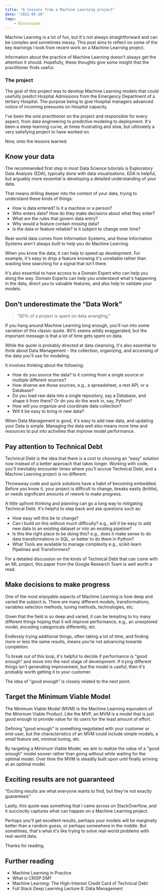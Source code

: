 ```yaml
---
title: "6 lessons from a Machine Learning project"
date: "2022-05-26"
tags:
    - Discussion
---
```


Machine Learning is a lot of fun, but it's not always straightforward and can be complex and sometimes messy. This post aims to reflect on some of the key learnings I took from recent work on a Machine Learning project.

Information about the practice of Machine Learning doesn't always get the attention it should. Hopefully, these thoughts give some insight that the practitioner finds useful.

### The project

The goal of this project was to develop Machine Learning models that could usefully predict Hospital Admissions from the Emergency Department of a tertiary Hospital. The purpose being to give Hospital managers advanced notice of incoming pressures on Hospital capacity.

I've been the sole practitioner on the project and responsible for every aspect, from data engineering to predictive modeling to deployment. It's been a steep learning curve, at times frustrating and slow, but ultimately a very satisfying project to have worked on.

Now, onto the lessons learned.

## Know your data

The recommended first step in most Data Science tutorials is Exploratory Data Analysis (EDA), typically done with data visualizations. EDA is helpful, but arguably more essential is developing a detailed understanding of your data.

That means drilling deeper into the context of your data, trying to understand these kinds of things:

* How is data entered? Is it a machine or a person?
* Who enters data? How do they make decisions about what they enter?
* What are the rules that govern data entry?
* Why would a feature contain missing data?
* Is the data or feature reliable? Is it subject to change over time?

Real-world data comes from Information Systems, and those Information Systems aren't always built to help you do Machine Learning.

When you know the data, it can help to speed up development. For example, it's easy to drop a feature knowing it's unreliable rather than wasting time searching for a signal that isn't there.

It's also essential to have access to a Domain Expert who can help you along the way. Domain Experts can help you understand what's happening in the data, direct you to valuable features, and also help to validate your models.

## Don't underestimate the "Data Work"

>"80% of a project is spent on data wrangling."

If you hang around Machine Learning long enough, you'll run into some variation of this classic quote. 80% seems wildly exaggerated, but the important message is that a lot of time gets spent on data.

While the quote is probably directed at data cleansing, it's also essential to think about Data Management - the collection, organizing, and accessing of the data you'll use for modeling.

It involves thinking about the following:

* How do you source the data? Is it coming from a single source or multiple different sources?
* How diverse are those sources, e.g., a spreadsheet, a rest API, or a Database?
* Do you load raw data into a single repository, say a Database, and shape it from there? Or do you do the work in, say, Python?
* How will you organize and coordinate data collection?
* Will it be easy to bring in new data?

When Data Management is good, it's easy to add new data, and updating your Data is simple. Managing the data well also means more time and resources to put into activities that improve model performance.

## Pay attention to Technical Debt

Technical Debt is the idea that there is a cost to choosing an "easy" solution now instead of a better approach that takes longer. Working with code, you'll inevitably encounter times where you'll accrue Technical Debt, and a Machine Learning project is no different.

Throwaway code and quick solutions have a habit of becoming embedded. Before you know it, your project is difficult to change, breaks easily (brittle), or needs significant amounts of rework to make progress.

A little upfront thinking and planning can go a long way to mitigating Technical Debt. It's helpful to step back and ask questions such as:

* How easy will this be to change?
* Can I build on this without much difficulty? e.g., will it be easy to add new data to an existing dataset or into an existing pipeline?
* Is this the right place to be doing this? e.g., does it make sense to do data transformations in SQL, or better to do them in Python?
* What Tools are available to manage complexity e.g., scikit-learn Pipelines and Transformers?

For a detailed discussion on the kinds of Technical Debt that can come with an ML project, this paper from the Google Research Team is well worth a read.

## Make decisions to make progress

One of the most enjoyable aspects of Machine Learning is how deep and varied the subject is. There are many different models, transformations, variables selection methods, tuning methods, technologies, etc.

Given that the field is so deep and varied, it can be tempting to try many different things hoping that it will improve performance, e.g., an unexplored model, encoding categoricals differently, etc.

Endlessly trying additional things, often taking a lot of time, and finding more or less the same results, means you're not advancing towards completion.

To break out of this loop, it's helpful to decide if performance is "good enough" and move into the next stage of development. If trying different things isn't generating improvement, but the model is useful, then it's probably worth getting it to your customer.

The idea of "good enough" is closely related to the next point.

## Target the Minimum Viable Model

The Minimum Viable Model (MVM) is the Machine Learning equivalent of the Minimum Viable Product. Like the MVP, an MVM is a model that is just good enough to provide value for its users for the least amount of effort.

Defining "good enough" is something negotiated with your customer or end-user, but the characteristics of an MVM could include simple models, a small feature set, minimal tuning, etc.

By targeting a Minimum Viable Model, we aim to realize the value of a "good enough" model sooner rather than going without while waiting for the optimal model. Over time the MVM is steadily built upon until finally arriving at an optimal model.

## Exciting results are not guaranteed

"Exciting results are what everyone wants to find, but they're not exactly guaranteed."

Lastly, this quote was something that I came across on StackOverflow, and it succinctly captures what can happen on a Machine Learning project.

Perhaps you'll get excellent results, perhaps your models will be marginally better than a random guess, or perhaps somewhere in the middle. But sometimes, that's what it's like trying to solve real-world problems with real-world data.

Thanks for reading.

## Further reading

* Machine Learning in Practice
* What is CRISP DM?
* Machine Learning: The High-Interest Credit Card of Technical Debt
* Full Stack Deep Learning Lecture 8: Data Management
